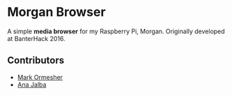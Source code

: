 # Morgan Browser

A simple **media browser** for my Raspberry Pi, Morgan. Originally developed at BanterHack 2016.

## Contributors

- [Mark Ormesher](https://github.com/markormesher)
- [Ana Jalba](https://github.com.AnanaMJ)
